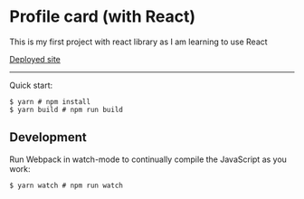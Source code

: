 # Profile card (with React)

This is my first project with react library as I am learning to use React

[Deployed site](https://reactprofilemine.netlify.app)

---

Quick start:

```
$ yarn # npm install
$ yarn build # npm run build
````

## Development

Run Webpack in watch-mode to continually compile the JavaScript as you work:

```
$ yarn watch # npm run watch
```
